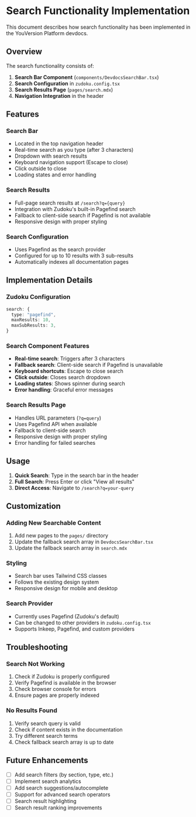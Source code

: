 # Search Functionality Implementation

This document describes how search functionality has been implemented in the YouVersion Platform devdocs.

## Overview

The search functionality consists of:

1. **Search Bar Component** (`components/DevdocsSearchBar.tsx`)
2. **Search Configuration** in `zudoku.config.tsx`
3. **Search Results Page** (`pages/search.mdx`)
4. **Navigation Integration** in the header

## Features

### Search Bar
- Located in the top navigation header
- Real-time search as you type (after 3 characters)
- Dropdown with search results
- Keyboard navigation support (Escape to close)
- Click outside to close
- Loading states and error handling

### Search Results
- Full-page search results at `/search?q={query}`
- Integration with Zudoku's built-in Pagefind search
- Fallback to client-side search if Pagefind is not available
- Responsive design with proper styling

### Search Configuration
- Uses Pagefind as the search provider
- Configured for up to 10 results with 3 sub-results
- Automatically indexes all documentation pages

## Implementation Details

### Zudoku Configuration
```typescript
search: {
  type: "pagefind",
  maxResults: 10,
  maxSubResults: 3,
}
```

### Search Component Features
- **Real-time search**: Triggers after 3 characters
- **Fallback search**: Client-side search if Pagefind is unavailable
- **Keyboard shortcuts**: Escape to close search
- **Click outside**: Closes search dropdown
- **Loading states**: Shows spinner during search
- **Error handling**: Graceful error messages

### Search Results Page
- Handles URL parameters (`?q=query`)
- Uses Pagefind API when available
- Fallback to client-side search
- Responsive design with proper styling
- Error handling for failed searches

## Usage

1. **Quick Search**: Type in the search bar in the header
2. **Full Search**: Press Enter or click "View all results"
3. **Direct Access**: Navigate to `/search?q=your-query`

## Customization

### Adding New Searchable Content
1. Add new pages to the `pages/` directory
2. Update the fallback search array in `DevdocsSearchBar.tsx`
3. Update the fallback search array in `search.mdx`

### Styling
- Search bar uses Tailwind CSS classes
- Follows the existing design system
- Responsive design for mobile and desktop

### Search Provider
- Currently uses Pagefind (Zudoku's default)
- Can be changed to other providers in `zudoku.config.tsx`
- Supports Inkeep, Pagefind, and custom providers

## Troubleshooting

### Search Not Working
1. Check if Zudoku is properly configured
2. Verify Pagefind is available in the browser
3. Check browser console for errors
4. Ensure pages are properly indexed

### No Results Found
1. Verify search query is valid
2. Check if content exists in the documentation
3. Try different search terms
4. Check fallback search array is up to date

## Future Enhancements

- [ ] Add search filters (by section, type, etc.)
- [ ] Implement search analytics
- [ ] Add search suggestions/autocomplete
- [ ] Support for advanced search operators
- [ ] Search result highlighting
- [ ] Search result ranking improvements 
